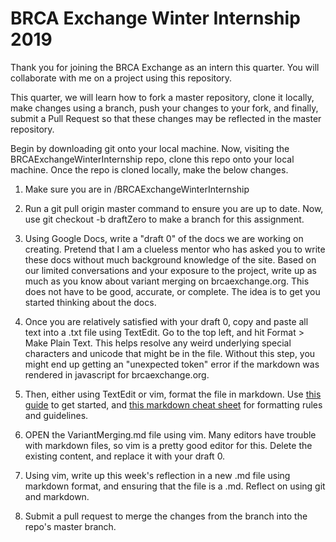 # BRCA Exchange Winter Internship 2019

Thank you for joining the BRCA Exchange as an intern this quarter. You will collaborate with me on a project using this repository. 

This quarter, we will learn how to fork a master repository, clone it locally, make changes using a branch, push your changes to your fork, and finally, submit a Pull Request so that these changes may be reflected in the master repository. 

Begin by downloading git onto your local machine. Now, visiting the BRCAExchangeWinterInternship repo, clone this repo onto your local machine. Once the repo is cloned locally, make the below changes.   

1. Make sure you are in /BRCAExchangeWinterInternship

2. Run a git pull origin master command to ensure you are up to date. Now, use git checkout -b draftZero to make a branch for this assignment. 

3. Using Google Docs, write a "draft 0" of the docs we are working on creating. Pretend that I am a clueless mentor who has asked you to write these docs without much background knowledge of the site. Based on our limited conversations and your exposure to the project, write up as much as you know about variant merging on brcaexchange.org. This does not have to be good, accurate, or complete. The idea is to get you started thinking about the docs.  

4. Once you are relatively satisfied with your draft 0, copy and paste all text into a .txt file using TextEdit. Go to the top left, and hit Format > Make Plain Text. This helps resolve any weird underlying special characters and unicode that might be in the file. Without this step, you might end up getting an "unexpected token" error if the markdown was rendered in javascript for brcaexchange.org. 

5. Then, either using TextEdit or vim, format the file in markdown. Use [this guide](https://www.markdownguide.org/getting-started) to get started, and [this markdown cheat sheet](https://www.markdownguide.org/cheat-sheet) for formatting rules and guidelines.  


6. OPEN the VariantMerging.md file using vim. Many editors have trouble with markdown files, so vim is a pretty good editor for this. Delete the existing content, and replace it with your draft 0. 

7. Using vim, write up this week's reflection in a new .md file using markdown format, and ensuring that the file is a .md. Reflect on using git and markdown.  

8. Submit a pull request to merge the changes from the branch into the repo's master branch. 













